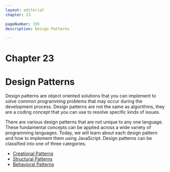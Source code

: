 ```yaml
---
layout: editorial
chapter: 23

pageNumber: 195
description: Design Patterns

---
```


# Chapter 23

# Design Patterns

Design patterns are object oriented solutions that you can  implement to solve common programming problems that may occur during the development process. Design patterns are not the same as algorithms, they are a coding concept that you can use to resolve specific kinds of issues. 

There are various design patterns that are not unique to any one language. These fundamental concepts can be applied across a wide variety of programming languages. Today, we will learn about each design pattern and how to implement them using JavaScript. Design patterns can be classified into one of three categories.

* [Creational Patterns](./creational-patterns.md)
* [Structural Patterns](./structural-patterns.md)
* [Behavioral Patterns](./behavioral-patterns.md)
